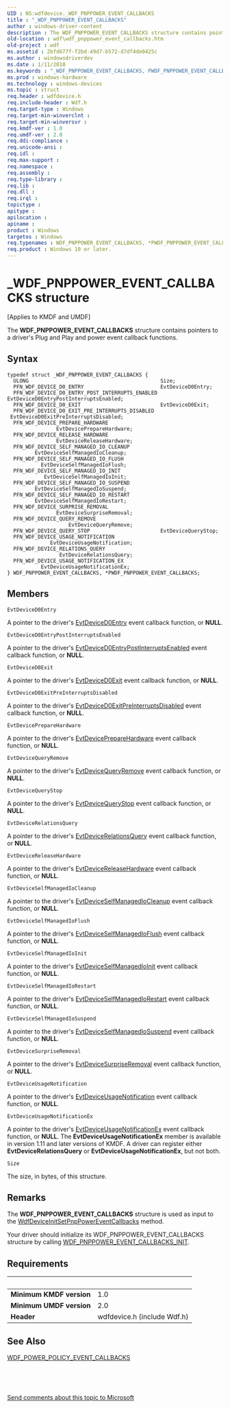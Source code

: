 ```yaml
---
UID : NS:wdfdevice._WDF_PNPPOWER_EVENT_CALLBACKS
title : "_WDF_PNPPOWER_EVENT_CALLBACKS"
author : windows-driver-content
description : The WDF_PNPPOWER_EVENT_CALLBACKS structure contains pointers to a driver's Plug and Play and power event callback functions.
old-location : wdf\wdf_pnppower_event_callbacks.htm
old-project : wdf
ms.assetid : 2bfd677f-f2bd-49d7-b572-d7df4de0425c
ms.author : windowsdriverdev
ms.date : 1/11/2018
ms.keywords : "_WDF_PNPPOWER_EVENT_CALLBACKS, PWDF_PNPPOWER_EVENT_CALLBACKS, WDF_PNPPOWER_EVENT_CALLBACKS structure, kmdf.wdf_pnppower_event_callbacks, WDF_PNPPOWER_EVENT_CALLBACKS, *PWDF_PNPPOWER_EVENT_CALLBACKS, DFDeviceObjectGeneralRef_a4b53707-d968-45a7-a5e8-284e9f34f866.xml, PWDF_PNPPOWER_EVENT_CALLBACKS structure pointer, wdf.wdf_pnppower_event_callbacks, wdfdevice/PWDF_PNPPOWER_EVENT_CALLBACKS, wdfdevice/WDF_PNPPOWER_EVENT_CALLBACKS"
ms.prod : windows-hardware
ms.technology : windows-devices
ms.topic : struct
req.header : wdfdevice.h
req.include-header : Wdf.h
req.target-type : Windows
req.target-min-winverclnt : 
req.target-min-winversvr : 
req.kmdf-ver : 1.0
req.umdf-ver : 2.0
req.ddi-compliance : 
req.unicode-ansi : 
req.idl : 
req.max-support : 
req.namespace : 
req.assembly : 
req.type-library : 
req.lib : 
req.dll : 
req.irql : 
topictype : 
apitype : 
apilocation : 
apiname : 
product : Windows
targetos : Windows
req.typenames : WDF_PNPPOWER_EVENT_CALLBACKS, *PWDF_PNPPOWER_EVENT_CALLBACKS
req.product : Windows 10 or later.
---
```


# _WDF_PNPPOWER_EVENT_CALLBACKS structure
<p class="CCE_Message">[Applies to KMDF and UMDF]

The <b>WDF_PNPPOWER_EVENT_CALLBACKS</b> structure contains pointers to a driver's Plug and Play and power event callback functions.

## Syntax
````
typedef struct _WDF_PNPPOWER_EVENT_CALLBACKS {
  ULONG                                           Size;
  PFN_WDF_DEVICE_D0_ENTRY                         EvtDeviceD0Entry;
  PFN_WDF_DEVICE_D0_ENTRY_POST_INTERRUPTS_ENABLED EvtDeviceD0EntryPostInterruptsEnabled;
  PFN_WDF_DEVICE_D0_EXIT                          EvtDeviceD0Exit;
  PFN_WDF_DEVICE_D0_EXIT_PRE_INTERRUPTS_DISABLED  EvtDeviceD0ExitPreInterruptsDisabled;
  PFN_WDF_DEVICE_PREPARE_HARDWARE                 EvtDevicePrepareHardware;
  PFN_WDF_DEVICE_RELEASE_HARDWARE                 EvtDeviceReleaseHardware;
  PFN_WDF_DEVICE_SELF_MANAGED_IO_CLEANUP          EvtDeviceSelfManagedIoCleanup;
  PFN_WDF_DEVICE_SELF_MANAGED_IO_FLUSH            EvtDeviceSelfManagedIoFlush;
  PFN_WDF_DEVICE_SELF_MANAGED_IO_INIT             EvtDeviceSelfManagedIoInit;
  PFN_WDF_DEVICE_SELF_MANAGED_IO_SUSPEND          EvtDeviceSelfManagedIoSuspend;
  PFN_WDF_DEVICE_SELF_MANAGED_IO_RESTART          EvtDeviceSelfManagedIoRestart;
  PFN_WDF_DEVICE_SURPRISE_REMOVAL                 EvtDeviceSurpriseRemoval;
  PFN_WDF_DEVICE_QUERY_REMOVE                     EvtDeviceQueryRemove;
  PFN_WDF_DEVICE_QUERY_STOP                       EvtDeviceQueryStop;
  PFN_WDF_DEVICE_USAGE_NOTIFICATION               EvtDeviceUsageNotification;
  PFN_WDF_DEVICE_RELATIONS_QUERY                  EvtDeviceRelationsQuery;
  PFN_WDF_DEVICE_USAGE_NOTIFICATION_EX            EvtDeviceUsageNotificationEx;
} WDF_PNPPOWER_EVENT_CALLBACKS, *PWDF_PNPPOWER_EVENT_CALLBACKS;
````

## Members


`EvtDeviceD0Entry`

A pointer to the driver's <a href="..\wdfdevice\nc-wdfdevice-evt_wdf_device_d0_entry.md">EvtDeviceD0Entry</a> event callback function, or <b>NULL</b>.

`EvtDeviceD0EntryPostInterruptsEnabled`

A pointer to the driver's <a href="..\wdfdevice\nc-wdfdevice-evt_wdf_device_d0_entry_post_interrupts_enabled.md">EvtDeviceD0EntryPostInterruptsEnabled</a> event callback function, or <b>NULL</b>.

`EvtDeviceD0Exit`

A pointer to the driver's <a href="..\wdfdevice\nc-wdfdevice-evt_wdf_device_d0_exit.md">EvtDeviceD0Exit</a> event callback function, or <b>NULL</b>.

`EvtDeviceD0ExitPreInterruptsDisabled`

A pointer to the driver's <a href="..\wdfdevice\nc-wdfdevice-evt_wdf_device_d0_exit_pre_interrupts_disabled.md">EvtDeviceD0ExitPreInterruptsDisabled</a> event callback function, or <b>NULL</b>.

`EvtDevicePrepareHardware`

A pointer to the driver's <a href="..\wdfdevice\nc-wdfdevice-evt_wdf_device_prepare_hardware.md">EvtDevicePrepareHardware</a> event callback function, or <b>NULL</b>.

`EvtDeviceQueryRemove`

A pointer to the driver's <a href="..\wdfdevice\nc-wdfdevice-evt_wdf_device_query_remove.md">EvtDeviceQueryRemove</a> event callback function, or <b>NULL</b>.

`EvtDeviceQueryStop`

A pointer to the driver's <a href="..\wdfdevice\nc-wdfdevice-evt_wdf_device_query_stop.md">EvtDeviceQueryStop</a> event callback function, or <b>NULL</b>.

`EvtDeviceRelationsQuery`

A pointer to the driver's <a href="..\wdfdevice\nc-wdfdevice-evt_wdf_device_relations_query.md">EvtDeviceRelationsQuery</a> event callback function, or <b>NULL</b>.

`EvtDeviceReleaseHardware`

A pointer to the driver's <a href="..\wdfdevice\nc-wdfdevice-evt_wdf_device_release_hardware.md">EvtDeviceReleaseHardware</a> event callback function, or <b>NULL</b>.

`EvtDeviceSelfManagedIoCleanup`

A pointer to the driver's <a href="..\wdfdevice\nc-wdfdevice-evt_wdf_device_self_managed_io_cleanup.md">EvtDeviceSelfManagedIoCleanup</a> event callback function, or <b>NULL</b>.

`EvtDeviceSelfManagedIoFlush`

A pointer to the driver's <a href="..\wdfdevice\nc-wdfdevice-evt_wdf_device_self_managed_io_flush.md">EvtDeviceSelfManagedIoFlush</a> event callback function, or <b>NULL</b>.

`EvtDeviceSelfManagedIoInit`

A pointer to the driver's <a href="..\wdfdevice\nc-wdfdevice-evt_wdf_device_self_managed_io_init.md">EvtDeviceSelfManagedIoInit</a> event callback function, or <b>NULL</b>.

`EvtDeviceSelfManagedIoRestart`

A pointer to the driver's <a href="..\wdfdevice\nc-wdfdevice-evt_wdf_device_self_managed_io_restart.md">EvtDeviceSelfManagedIoRestart</a> event callback function, or <b>NULL</b>.

`EvtDeviceSelfManagedIoSuspend`

A pointer to the driver's <a href="..\wdfdevice\nc-wdfdevice-evt_wdf_device_self_managed_io_suspend.md">EvtDeviceSelfManagedIoSuspend</a> event callback function, or <b>NULL</b>.

`EvtDeviceSurpriseRemoval`

A pointer to the driver's <a href="..\wdfdevice\nc-wdfdevice-evt_wdf_device_surprise_removal.md">EvtDeviceSurpriseRemoval</a> event callback function, or <b>NULL</b>.

`EvtDeviceUsageNotification`

A pointer to the driver's <a href="..\wdfdevice\nc-wdfdevice-evt_wdf_device_usage_notification.md">EvtDeviceUsageNotification</a> event callback function, or <b>NULL</b>.

`EvtDeviceUsageNotificationEx`

A pointer to the driver's <a href="..\wdfdevice\nc-wdfdevice-evt_wdf_device_usage_notification_ex.md">EvtDeviceUsageNotificationEx</a> event callback function, or <b>NULL</b>. The <b>EvtDeviceUsageNotificationEx</b> member is available in version 1.11 and later versions of KMDF.
A driver can register either <b>EvtDeviceRelationsQuery</b> or <b>EvtDeviceUsageNotificationEx</b>, but not both.

`Size`

The size, in bytes, of this structure.

## Remarks
The <b>WDF_PNPPOWER_EVENT_CALLBACKS</b> structure is used as input to the <a href="..\wdfdevice\nf-wdfdevice-wdfdeviceinitsetpnppowereventcallbacks.md">WdfDeviceInitSetPnpPowerEventCallbacks</a> method.

Your driver should initialize its WDF_PNPPOWER_EVENT_CALLBACKS structure by calling <a href="..\wdfdevice\nf-wdfdevice-wdf_pnppower_event_callbacks_init.md">WDF_PNPPOWER_EVENT_CALLBACKS_INIT</a>.

## Requirements
| &nbsp; | &nbsp; |
| ---- |:---- |
| **Minimum KMDF version** | 1.0 |
| **Minimum UMDF version** | 2.0 |
| **Header** | wdfdevice.h (include Wdf.h) |

## See Also

<a href="..\wdfdevice\ns-wdfdevice-_wdf_power_policy_event_callbacks.md">WDF_POWER_POLICY_EVENT_CALLBACKS</a>

 

 

<a href="mailto:wsddocfb@microsoft.com?subject=Documentation%20feedback [wdf\wdf]:%20WDF_PNPPOWER_EVENT_CALLBACKS structure%20 RELEASE:%20(1/11/2018)&amp;body=%0A%0APRIVACY STATEMENT%0A%0AWe use your feedback to improve the documentation. We don't use your email address for any other purpose, and we'll remove your email address from our system after the issue that you're reporting is fixed. While we're working to fix this issue, we might send you an email message to ask for more info. Later, we might also send you an email message to let you know that we've addressed your feedback.%0A%0AFor more info about Microsoft's privacy policy, see http://privacy.microsoft.com/en-us/default.aspx." title="Send comments about this topic to Microsoft">Send comments about this topic to Microsoft</a>
